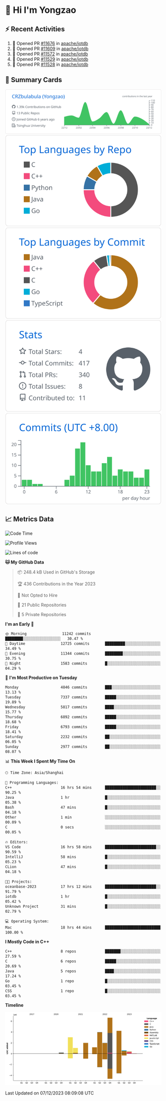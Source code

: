 # 👋 Hi I'm Yongzao

## ⚡ Recent Activities
<!--START_SECTION:activity-->
1. 💪 Opened PR [#11676](https://github.com/apache/iotdb/pull/11676) in [apache/iotdb](https://github.com/apache/iotdb)
2. 💪 Opened PR [#11609](https://github.com/apache/iotdb/pull/11609) in [apache/iotdb](https://github.com/apache/iotdb)
3. 💪 Opened PR [#11572](https://github.com/apache/iotdb/pull/11572) in [apache/iotdb](https://github.com/apache/iotdb)
4. 💪 Opened PR [#11529](https://github.com/apache/iotdb/pull/11529) in [apache/iotdb](https://github.com/apache/iotdb)
5. 💪 Opened PR [#11528](https://github.com/apache/iotdb/pull/11528) in [apache/iotdb](https://github.com/apache/iotdb)
<!--END_SECTION:activity-->

## 🎑 Summary Cards

[![](https://raw.githubusercontent.com/CRZbulabula/CRZbulabula/main/profile-summary-card-output/github/0-profile-details.svg)](https://github.com/vn7n24fzkq/github-profile-summary-cards)
[![](https://raw.githubusercontent.com/CRZbulabula/CRZbulabula/main/profile-summary-card-output/github/1-repos-per-language.svg)](https://github.com/vn7n24fzkq/github-profile-summary-cards) [![](https://raw.githubusercontent.com/CRZbulabula/CRZbulabula/main/profile-summary-card-output/github/2-most-commit-language.svg)](https://github.com/vn7n24fzkq/github-profile-summary-cards)
[![](https://raw.githubusercontent.com/CRZbulabula/CRZbulabula/main/profile-summary-card-output/github/3-stats.svg)](https://github.com/vn7n24fzkq/github-profile-summary-cards) [![](https://raw.githubusercontent.com/CRZbulabula/CRZbulabula/main/profile-summary-card-output/github/4-productive-time.svg)](https://github.com/vn7n24fzkq/github-profile-summary-cards)

## 📈 Metrics Data

<!--START_SECTION:waka-->
![Code Time](http://img.shields.io/badge/Code%20Time-514%20hrs%2045%20mins-blue)

![Profile Views](http://img.shields.io/badge/Profile%20Views-0-blue)

![Lines of code](https://img.shields.io/badge/From%20Hello%20World%20I%27ve%20Written-25.1%20million%20lines%20of%20code-blue)

**🐱 My GitHub Data** 

> 📦 248.4 kB Used in GitHub's Storage 
 > 
> 🏆 436 Contributions in the Year 2023
 > 
> 🚫 Not Opted to Hire
 > 
> 📜 21 Public Repositories 
 > 
> 🔑 5 Private Repositories 
 > 
**I'm an Early 🐤** 

```text
🌞 Morning                11242 commits       ████████░░░░░░░░░░░░░░░░░   30.47 % 
🌆 Daytime                12725 commits       █████████░░░░░░░░░░░░░░░░   34.49 % 
🌃 Evening                11344 commits       ████████░░░░░░░░░░░░░░░░░   30.75 % 
🌙 Night                  1583 commits        █░░░░░░░░░░░░░░░░░░░░░░░░   04.29 % 
```
📅 **I'm Most Productive on Tuesday** 

```text
Monday                   4846 commits        ███░░░░░░░░░░░░░░░░░░░░░░   13.13 % 
Tuesday                  7337 commits        █████░░░░░░░░░░░░░░░░░░░░   19.89 % 
Wednesday                5817 commits        ████░░░░░░░░░░░░░░░░░░░░░   15.77 % 
Thursday                 6892 commits        █████░░░░░░░░░░░░░░░░░░░░   18.68 % 
Friday                   6793 commits        █████░░░░░░░░░░░░░░░░░░░░   18.41 % 
Saturday                 2232 commits        ██░░░░░░░░░░░░░░░░░░░░░░░   06.05 % 
Sunday                   2977 commits        ██░░░░░░░░░░░░░░░░░░░░░░░   08.07 % 
```


📊 **This Week I Spent My Time On** 

```text
🕑︎ Time Zone: Asia/Shanghai

💬 Programming Languages: 
C++                      16 hrs 54 mins      ███████████████████████░░   90.25 % 
Java                     1 hr                █░░░░░░░░░░░░░░░░░░░░░░░░   05.38 % 
Bash                     47 mins             █░░░░░░░░░░░░░░░░░░░░░░░░   04.18 % 
Other                    1 min               ░░░░░░░░░░░░░░░░░░░░░░░░░   00.09 % 
C                        0 secs              ░░░░░░░░░░░░░░░░░░░░░░░░░   00.05 % 

🔥 Editors: 
VS Code                  16 hrs 58 mins      ███████████████████████░░   90.59 % 
IntelliJ                 58 mins             █░░░░░░░░░░░░░░░░░░░░░░░░   05.23 % 
CLion                    47 mins             █░░░░░░░░░░░░░░░░░░░░░░░░   04.18 % 

🐱‍💻 Projects: 
oceanbase-2023           17 hrs 12 mins      ███████████████████████░░   91.79 % 
iotdb                    1 hr                █░░░░░░░░░░░░░░░░░░░░░░░░   05.42 % 
Unknown Project          31 mins             █░░░░░░░░░░░░░░░░░░░░░░░░   02.79 % 

💻 Operating System: 
Mac                      18 hrs 44 mins      █████████████████████████   100.00 % 
```

**I Mostly Code in C++** 

```text
C++                      8 repos             ███████░░░░░░░░░░░░░░░░░░   27.59 % 
C                        6 repos             █████░░░░░░░░░░░░░░░░░░░░   20.69 % 
Java                     5 repos             ████░░░░░░░░░░░░░░░░░░░░░   17.24 % 
Go                       1 repo              █░░░░░░░░░░░░░░░░░░░░░░░░   03.45 % 
CSS                      1 repo              █░░░░░░░░░░░░░░░░░░░░░░░░   03.45 % 
```



**Timeline**

![Lines of Code chart](https://raw.githubusercontent.com/CRZbulabula/CRZbulabula/main/assets/bar_graph.png)


 Last Updated on 07/12/2023 08:09:08 UTC
<!--END_SECTION:waka-->

